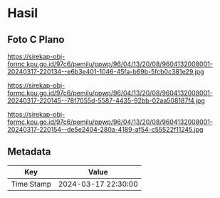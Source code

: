 # Hasil

## Foto C Plano

https://sirekap-obj-formc.kpu.go.id/97c6/pemilu/ppwp/96/04/13/20/08/9604132008001-20240317-220134--e6b3e401-1046-45fa-b69b-5fcb0c381e29.jpg

https://sirekap-obj-formc.kpu.go.id/97c6/pemilu/ppwp/96/04/13/20/08/9604132008001-20240317-220145--78f7055d-5587-4435-92bb-02aa508187f4.jpg

https://sirekap-obj-formc.kpu.go.id/97c6/pemilu/ppwp/96/04/13/20/08/9604132008001-20240317-220154--de5e2404-280a-4189-af54-c55522f11245.jpg


## Metadata

| Key        | Value               |
| ---------- | ------------------- |
| Time Stamp | 2024-03-17 22:30:00 |



